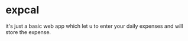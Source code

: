 # expcal
it's just a basic web app which let u to enter your daily expenses and will store the expense.
